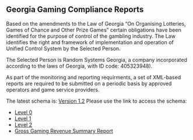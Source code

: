 ## Georgia Gaming Compliance Reports 
Based on the amendments to the Law of Georgia “On Organising Lotteries, Games of Chance and Other Prize Games” certain obligations have been identified for the purpose of control of the gambling industry. The Law identifies the right and framework of implementation and operation of Unified Control System by the Selected Person.

The Selected Person is Random Systems Georgia, a company incorporated according to the laws of Georgia, with ID code: 405323948).

As part of the monitoring and reporting requirments, a set of XML-based reports are required to be submitted on a periodic basis by approved operators and game service providers.

The latest schema is:  [Version 1.2](../1_2/index.html)
Please use the link to access the schema:
- [Level 0](../1_2/level0)
- [Level 1](../1_2/level1)
- [Level 2](../1_2/level1)
- [Gross Gaming Revenue Summary Report](../1_2/GGRSmry)


